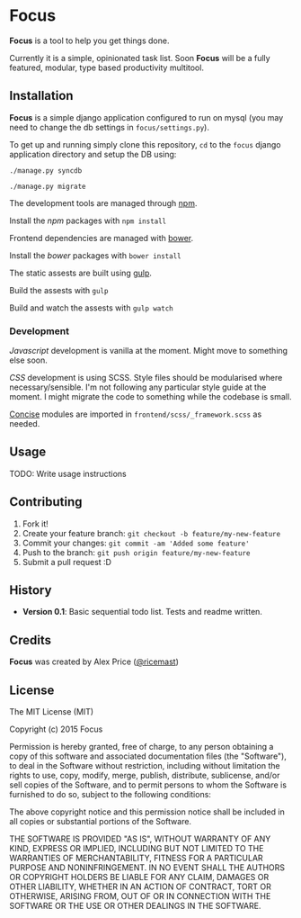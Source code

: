 # Focus

**Focus** is a tool to help you get things done.

Currently it is a simple, opinionated task list. Soon **Focus** will be
a fully featured, modular, type based productivity multitool.

## Installation

**Focus** is a simple django application configured to run on mysql (you may
need to change the db settings in `focus/settings.py`).

To get up and running simply clone this repository, `cd` to the `focus` django
application directory and setup the DB using:

`./manage.py syncdb`

`./manage.py migrate`

The development tools are managed through [npm](https://www.npmjs.com/).

Install the *npm* packages with `npm install`

Frontend dependencies are managed with [bower](http://bower.io/).

Install the *bower* packages with `bower install`

The static assests are built using [gulp](http://gulpjs.com/).

Build the assests with `gulp`

Build and watch the assests with `gulp watch`

### Development

*Javascript* development is vanilla at the moment. Might move to something
else soon.

*CSS* development is using SCSS. Style files should be modularised where
necessary/sensible. I'm not following any particular style guide at the moment.
I might migrate the code to something while the codebase is small.

[Concise](http://concisecss.com/documentation/) modules are imported in
`frontend/scss/_framework.scss` as needed.

## Usage

TODO: Write usage instructions

## Contributing

1. Fork it!
2. Create your feature branch: `git checkout -b feature/my-new-feature`
3. Commit your changes: `git commit -am 'Added some feature'`
4. Push to the branch: `git push origin feature/my-new-feature`
5. Submit a pull request :D

## History

- **Version 0.1**: Basic sequential todo list. Tests and readme written.

## Credits

**Focus** was created by Alex Price ([@ricemast](https://twitter.com/ricemast))

## License

The MIT License (MIT)

Copyright (c) 2015 Focus

Permission is hereby granted, free of charge, to any person obtaining a copy
of this software and associated documentation files (the "Software"), to deal
in the Software without restriction, including without limitation the rights
to use, copy, modify, merge, publish, distribute, sublicense, and/or sell
copies of the Software, and to permit persons to whom the Software is
furnished to do so, subject to the following conditions:

The above copyright notice and this permission notice shall be included in all
copies or substantial portions of the Software.

THE SOFTWARE IS PROVIDED "AS IS", WITHOUT WARRANTY OF ANY KIND, EXPRESS OR
IMPLIED, INCLUDING BUT NOT LIMITED TO THE WARRANTIES OF MERCHANTABILITY,
FITNESS FOR A PARTICULAR PURPOSE AND NONINFRINGEMENT. IN NO EVENT SHALL THE
AUTHORS OR COPYRIGHT HOLDERS BE LIABLE FOR ANY CLAIM, DAMAGES OR OTHER
LIABILITY, WHETHER IN AN ACTION OF CONTRACT, TORT OR OTHERWISE, ARISING FROM,
OUT OF OR IN CONNECTION WITH THE SOFTWARE OR THE USE OR OTHER DEALINGS IN THE
SOFTWARE.
